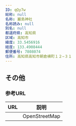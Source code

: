 ```yaml
---
ID: qQy7w
総称: null
名称: 巖島神社
名称読み: null
別名: null
都道府県: 高知県
区域: 高知市
緯度: 33.5456916
経度: 133.4908444
郵便番号: 7808074
住所: 高知県高知市朝倉横町１２−３１
---
```


## その他

### 参考URL

| URL | 説明          |
| --- | ------------- |
|     | OpenStreetMap |
